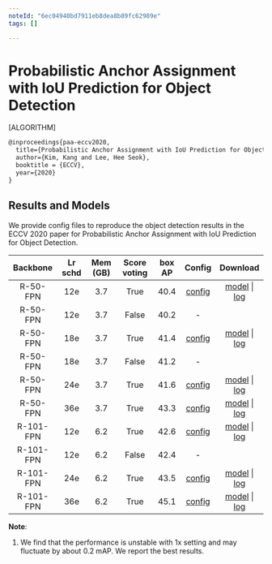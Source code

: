 ```yaml
---
noteId: "6ec04940bd7911eb8dea8b89fc62989e"
tags: []

---
```


# Probabilistic Anchor Assignment with IoU Prediction for Object Detection

[ALGORITHM]

```latex
@inproceedings{paa-eccv2020,
  title={Probabilistic Anchor Assignment with IoU Prediction for Object Detection},
  author={Kim, Kang and Lee, Hee Seok},
  booktitle = {ECCV},
  year={2020}
}
```

## Results and Models

We provide config files to reproduce the object detection results in the
ECCV 2020 paper for Probabilistic Anchor Assignment with IoU
Prediction for Object Detection.

| Backbone    | Lr schd | Mem (GB) | Score voting | box AP | Config | Download |
|:-----------:|:-------:|:--------:|:------------:|:------:|:------:|:--------:|
| R-50-FPN    | 12e     | 3.7     | True          | 40.4   | [config](https://github.com/open-mmlab/mmdetection/tree/master/configs/paa/paa_r50_fpn_1x_coco.py) | [model](http://download.openmmlab.com/mmdetection/v2.0/paa/paa_r50_fpn_1x_coco/paa_r50_fpn_1x_coco_20200821-936edec3.pth) &#124; [log](http://download.openmmlab.com/mmdetection/v2.0/paa/paa_r50_fpn_1x_coco/paa_r50_fpn_1x_coco_20200821-936edec3.log.json) |
| R-50-FPN    | 12e     | 3.7     | False         | 40.2   | - |
| R-50-FPN    | 18e     | 3.7     | True          | 41.4   | [config](https://github.com/open-mmlab/mmdetection/tree/master/configs/paa/paa_r50_fpn_1.5x_coco.py) | [model](http://download.openmmlab.com/mmdetection/v2.0/paa/paa_r50_fpn_1.5x_coco/paa_r50_fpn_1.5x_coco_20200823-805d6078.pth) &#124; [log](http://download.openmmlab.com/mmdetection/v2.0/paa/paa_r50_fpn_1.5x_coco/paa_r50_fpn_1.5x_coco_20200823-805d6078.log.json) |
| R-50-FPN    | 18e     | 3.7     | False         | 41.2   | - |
| R-50-FPN    | 24e     | 3.7     | True          | 41.6   | [config](https://github.com/open-mmlab/mmdetection/tree/master/configs/paa/paa_r50_fpn_2x_coco.py) | [model](http://download.openmmlab.com/mmdetection/v2.0/paa/paa_r50_fpn_2x_coco/paa_r50_fpn_2x_coco_20200821-c98bfc4e.pth) &#124; [log](http://download.openmmlab.com/mmdetection/v2.0/paa/paa_r50_fpn_2x_coco/paa_r50_fpn_2x_coco_20200821-c98bfc4e.log.json) |
| R-50-FPN    | 36e     | 3.7     | True          | 43.3   | [config](https://github.com/open-mmlab/mmdetection/tree/master/configs/paa/paa_r50_fpn_mstrain_3x_coco.py) | [model](http://download.openmmlab.com/mmdetection/v2.0/paa/paa_r50_fpn_mstrain_3x_coco/paa_r50_fpn_mstrain_3x_coco_20210121_145722-06a6880b.pth) &#124; [log](http://download.openmmlab.com/mmdetection/v2.0/paa/paa_r50_fpn_mstrain_3x_coco/paa_r50_fpn_mstrain_3x_coco_20210121_145722.log.json) |
| R-101-FPN   | 12e     | 6.2     | True          | 42.6   | [config](https://github.com/open-mmlab/mmdetection/tree/master/configs/paa/paa_r101_fpn_1x_coco.py) | [model](http://download.openmmlab.com/mmdetection/v2.0/paa/paa_r101_fpn_1x_coco/paa_r101_fpn_1x_coco_20200821-0a1825a4.pth) &#124; [log](http://download.openmmlab.com/mmdetection/v2.0/paa/paa_r101_fpn_1x_coco/paa_r101_fpn_1x_coco_20200821-0a1825a4.log.json) |
| R-101-FPN   | 12e     | 6.2     | False         | 42.4   | - |
| R-101-FPN   | 24e     | 6.2     | True          | 43.5   | [config](https://github.com/open-mmlab/mmdetection/tree/master/configs/paa/paa_r101_fpn_2x_coco.py) | [model](http://download.openmmlab.com/mmdetection/v2.0/paa/paa_r101_fpn_2x_coco/paa_r101_fpn_2x_coco_20200821-6829f96b.pth) &#124; [log](http://download.openmmlab.com/mmdetection/v2.0/paa/paa_r101_fpn_2x_coco/paa_r101_fpn_2x_coco_20200821-6829f96b.log.json) |
| R-101-FPN   | 36e     | 6.2     | True          | 45.1   | [config](https://github.com/open-mmlab/mmdetection/tree/master/configs/paa/paa_r101_fpn_mstrain_3x_coco.py) | [model](http://download.openmmlab.com/mmdetection/v2.0/paa/paa_r101_fpn_mstrain_3x_coco/paa_r101_fpn_mstrain_3x_coco_20210122_084202-83250d22.pth) &#124; [log](http://download.openmmlab.com/mmdetection/v2.0/paa/paa_r101_fpn_mstrain_3x_coco/paa_r101_fpn_mstrain_3x_coco_20210122_084202.log.json) |

**Note**:

1. We find that the performance is unstable with 1x setting and may fluctuate by about 0.2 mAP. We report the best results.
